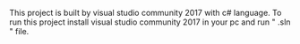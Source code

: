 This project is built by visual studio community 2017 with c# language.
To run this project install visual studio community 2017 in your pc and run " .sln " file.
